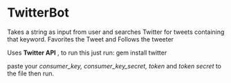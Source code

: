 # TwitterBot
Takes a string as  input from user and searches Twitter for tweets containing that keyword.  Favorites the Tweet and Follows the tweeter

Uses **Twitter API**  , to run this just  run:    gem install twitter

paste your *consumer_key, consumer_key_secret, token* and *token secret* to the file then run.
